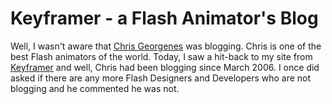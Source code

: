 # Keyframer - a Flash Animator's Blog

Well, I wasn't aware that [Chris Georgenes](http://www.mudbubble.com/) was blogging. Chris is one of the best Flash animators of the world. Today, I saw a hit-back to my site from [Keyframer](http://www.keyframer.com/) and well, Chris had been blogging since March 2006. I once did asked if there are any more Flash Designers and Developers who are not blogging and he commented he was not.